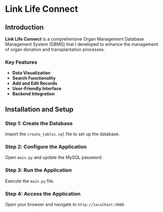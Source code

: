 # Link Life Connect

## Introduction

**Link Life Connect** is a comprehensive Organ Management Database Management System (DBMS) that I developed to enhance the management of organ donation and transplantation processes.

### Key Features

- **Data Visualization**
- **Search Functionality**
- **Add and Edit Records**
- **User-Friendly Interface**
- **Backend Integration**

## Installation and Setup

### Step 1: Create the Database

Import the `create_tables.sql` file to set up the database.

### Step 2: Configure the Application

Open `main.py` and update the MySQL password.

### Step 3: Run the Application

Execute the `main.py` file.

### Step 4: Access the Application

Open your browser and navigate to `http://localhost:5000`.
